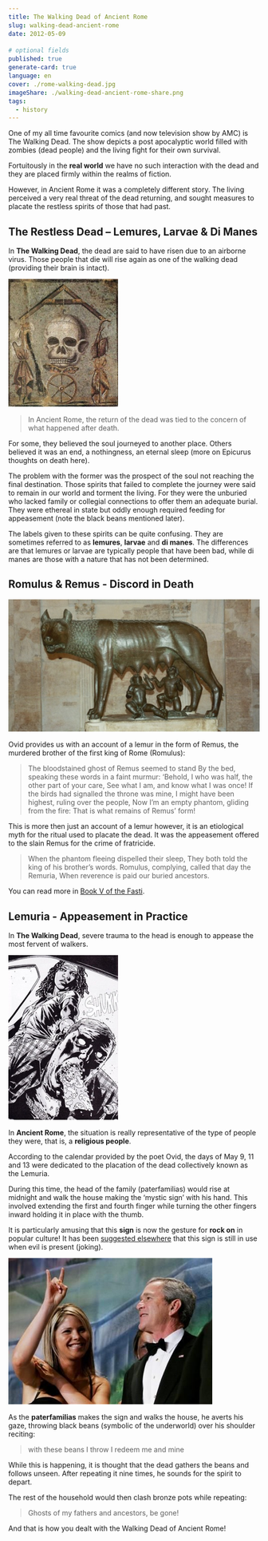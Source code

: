 ```yaml
---
title: The Walking Dead of Ancient Rome
slug: walking-dead-ancient-rome
date: 2012-05-09

# optional fields
published: true
generate-card: true
language: en
cover: ./rome-walking-dead.jpg
imageShare: ./walking-dead-ancient-rome-share.png
tags:
  - history
---
```


One of my all time favourite comics (and now television show by AMC) is The Walking Dead. The show depicts a post apocalyptic world filled with zombies (dead people) and the living fight for their own survival.

Fortuitously in the **real world** we have no such interaction with the dead and they are placed firmly within the realms of fiction.

However, in Ancient Rome it was a completely different story. The living perceived a very real threat of the dead returning, and sought measures to placate the restless spirits of those that had past.

## The Restless Dead – Lemures, Larvae & Di Manes

In **The Walking Dead**, the dead are said to have risen due to an airborne virus. Those people that die will rise again as one of the walking dead (providing their brain is intact).

![lemuria](./lemuria.jpg)

> In Ancient Rome, the return of the dead was tied to the concern of what happened after death.

For some, they believed the soul journeyed to another place. Others believed it was an end, a nothingness, an eternal sleep (more on Epicurus thoughts on death here).

The problem with the former was the prospect of the soul not reaching the final destination. Those spirits that failed to complete the journey were said to remain in our world and torment the living. For they were the unburied who lacked family or collegial connections to offer them an adequate burial. They were ethereal in state but oddly enough required feeding for appeasement (note the black beans mentioned later).

The labels given to these spirits can be quite confusing. They are sometimes referred to as **lemures**, **larvae** and **di manes**. The differences are that lemures or larvae are typically people that have been bad, while di manes are those with a nature that has not been determined.

## Romulus & Remus - Discord in Death

![Romulus & Remus - Discord in Death](./romulus-and-remus-twins-she-wolf.jpg)

Ovid provides us with an account of a lemur in the form of Remus, the murdered brother of the first king of Rome (Romulus):

> The bloodstained ghost of Remus seemed to stand
> By the bed, speaking these words in a faint murmur:
> ‘Behold, I who was half, the other part of your care,
> See what I am, and know what I was once!
> If the birds had signalled the throne was mine,
> I might have been highest, ruling over the people,
> Now I’m an empty phantom, gliding from the fire:
> That is what remains of Remus’ form!

This is more then just an account of a lemur however, it is an etiological myth for the ritual used to placate the dead. It was the appeasement offered to the slain Remus for the crime of fratricide.

> When the phantom fleeing dispelled their sleep,
> They both told the king of his brother’s words.
> Romulus, complying, called that day the Remuria,
> When reverence is paid our buried ancestors.

You can read more in [Book V of the Fasti](http://www.poetryintranslation.com/PITBR/Latin/OvidFastiBkFive.htm).

## Lemuria - Appeasement in Practice

In **The Walking Dead**, severe trauma to the head is enough to appease the most fervent of walkers.

![Michonne and walker](./michonne-walker.jpg)

In **Ancient Rome**, the situation is really representative of the type of people they were, that is, a **religious people**.

According to the calendar provided by the poet Ovid, the days of May 9, 11 and 13 were dedicated to the placation of the dead collectively known as the Lemuria.

During this time, the head of the family (paterfamilias) would rise at midnight and walk the house making the ‘mystic sign’ with his hand. This involved extending the first and fourth finger while turning the other fingers inward holding it in place with the thumb.

It is particularly amusing that this **sign** is now the gesture for **rock on** in popular culture! It has been [suggested elsewhere](http://www.languagetrainers.co.uk/blog/2007/09/24/top-10-hand-gestures/) that this sign is still in use when evil is present (joking).

![Corna - George Bush](./corna_bush.jpg)

As the **paterfamilias** makes the sign and walks the house, he averts his gaze, throwing black beans (symbolic of the underworld) over his shoulder reciting:

> with these beans I throw I redeem me and mine

While this is happening, it is thought that the dead gathers the beans and follows unseen. After repeating it nine times, he sounds for the spirit to depart.

The rest of the household would then clash bronze pots while repeating:

> Ghosts of my fathers and ancestors, be gone!

And that is how you dealt with the Walking Dead of Ancient Rome!
